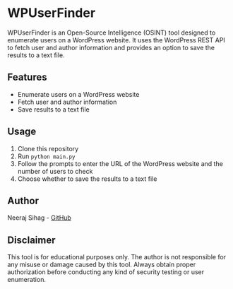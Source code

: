 # WPUserFinder

WPUserFinder is an Open-Source Intelligence (OSINT) tool designed to enumerate users on a WordPress website. It uses the WordPress REST API to fetch user and author information and provides an option to save the results to a text file.

## Features

- Enumerate users on a WordPress website
- Fetch user and author information
- Save results to a text file

## Usage

1. Clone this repository
2. Run `python main.py`
3. Follow the prompts to enter the URL of the WordPress website and the number of users to check
4. Choose whether to save the results to a text file

## Author

Neeraj Sihag - [GitHub](https://github.com/iNeerajSihag)

## Disclaimer

This tool is for educational purposes only. The author is not responsible for any misuse or damage caused by this tool. Always obtain proper authorization before conducting any kind of security testing or user enumeration.
